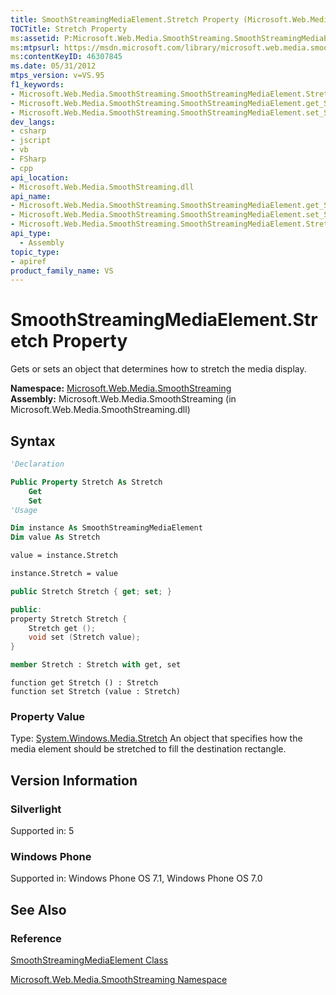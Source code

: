 ```yaml
---
title: SmoothStreamingMediaElement.Stretch Property (Microsoft.Web.Media.SmoothStreaming)
TOCTitle: Stretch Property
ms:assetid: P:Microsoft.Web.Media.SmoothStreaming.SmoothStreamingMediaElement.Stretch
ms:mtpsurl: https://msdn.microsoft.com/library/microsoft.web.media.smoothstreaming.smoothstreamingmediaelement.stretch(v=VS.95)
ms:contentKeyID: 46307845
ms.date: 05/31/2012
mtps_version: v=VS.95
f1_keywords:
- Microsoft.Web.Media.SmoothStreaming.SmoothStreamingMediaElement.Stretch
- Microsoft.Web.Media.SmoothStreaming.SmoothStreamingMediaElement.get_Stretch
- Microsoft.Web.Media.SmoothStreaming.SmoothStreamingMediaElement.set_Stretch
dev_langs:
- csharp
- jscript
- vb
- FSharp
- cpp
api_location:
- Microsoft.Web.Media.SmoothStreaming.dll
api_name:
- Microsoft.Web.Media.SmoothStreaming.SmoothStreamingMediaElement.get_Stretch
- Microsoft.Web.Media.SmoothStreaming.SmoothStreamingMediaElement.set_Stretch
- Microsoft.Web.Media.SmoothStreaming.SmoothStreamingMediaElement.Stretch
api_type:
  - Assembly
topic_type:
- apiref
product_family_name: VS
---
```


# SmoothStreamingMediaElement.Stretch Property

Gets or sets an object that determines how to stretch the media display.

**Namespace:**  [Microsoft.Web.Media.SmoothStreaming](microsoft-web-media-smoothstreaming-namespace_1.md)  
**Assembly:**  Microsoft.Web.Media.SmoothStreaming (in Microsoft.Web.Media.SmoothStreaming.dll)

## Syntax

```vb
'Declaration

Public Property Stretch As Stretch
    Get
    Set
'Usage

Dim instance As SmoothStreamingMediaElement
Dim value As Stretch

value = instance.Stretch

instance.Stretch = value
```

```csharp
public Stretch Stretch { get; set; }
```

```cpp
public:
property Stretch Stretch {
    Stretch get ();
    void set (Stretch value);
}
```

``` fsharp
member Stretch : Stretch with get, set
```

```jscript
function get Stretch () : Stretch
function set Stretch (value : Stretch)
```

### Property Value

Type: [System.Windows.Media.Stretch](https://msdn.microsoft.com/library/ms635549\(v=vs.95\))  
An object that specifies how the media element should be stretched to fill the destination rectangle.

## Version Information

### Silverlight

Supported in: 5  

### Windows Phone

Supported in: Windows Phone OS 7.1, Windows Phone OS 7.0  

## See Also

### Reference

[SmoothStreamingMediaElement Class](smoothstreamingmediaelement-class-microsoft-web-media-smoothstreaming_1.md)

[Microsoft.Web.Media.SmoothStreaming Namespace](microsoft-web-media-smoothstreaming-namespace_1.md)
